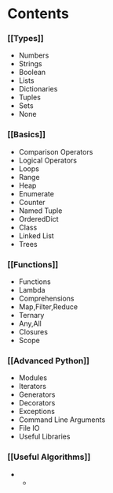 # Contents

### [[Types]]
* Numbers
* Strings
* Boolean
* Lists
* Dictionaries
* Tuples
* Sets
* None

### [[Basics]]
* Comparison Operators
* Logical Operators
* Loops
* Range
* Heap
* Enumerate
* Counter
* Named Tuple
* OrderedDict
* Class
* Linked List
* Trees

### [[Functions]]
* Functions
* Lambda
* Comprehensions
* Map,Filter,Reduce
* Ternary
* Any,All
* Closures
* Scope
### [[Advanced Python]]
* Modules
* Iterators
* Generators
* Decorators
* Exceptions
* Command Line Arguments
* File IO
* Useful Libraries
### [[Useful Algorithms]]
* *





